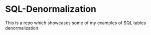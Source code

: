 # SQL-Denormalization
This is a repo which showcases some of my examples of SQL tables denormalization

